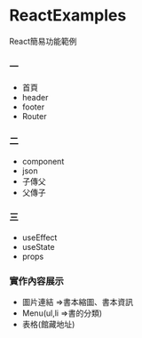 # ReactExamples
React簡易功能範例


### 一
- 首頁
- header
- footer
- Router

### 二
- component
- json
- 子傳父
- 父傳子

### 三
- useEffect
- useState
- props


### 實作內容展示
- 圖片連結 =>書本縮圖、書本資訊
- Menu(ul,li =>書的分類)
- 表格(館藏地址)
